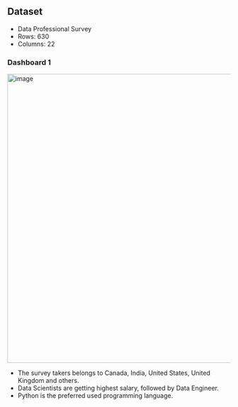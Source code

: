 ## Dataset

- Data Professional Survey
- Rows: 630
- Columns: 22

### Dashboard 1

<img width="651" alt="image" src="https://user-images.githubusercontent.com/50318272/212592748-582445a8-648e-4378-847e-9e8607f34f63.png">

- The survey takers belongs to Canada, India, United States, United Kingdom and others.
- Data Scientists are getting highest salary, followed by Data Engineer.
- Python is the preferred used programming language.
